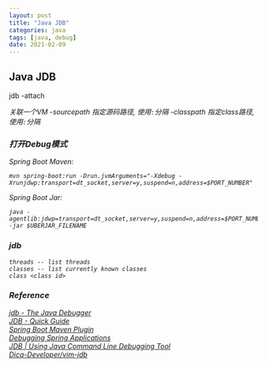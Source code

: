 ```yaml
---
layout: post
title: "Java JDB"
categories: java
tags: [java, debug]
date: 2021-02-09
---
```


## Java JDB
  
  jdb 
    -attach <address> 关联一个VM
    -sourcepath 指定源码路径, 使用`:`分隔
    -classpath 指定class路径, 使用`:`分隔

### 打开Debug模式

Spring Boot Maven:

    mvn spring-boot:run -Drun.jvmArguments="-Xdebug -Xrunjdwp:transport=dt_socket,server=y,suspend=n,address=$PORT_NUMBER"

Spring Boot Jar:

    java -agentlib:jdwp=transport=dt_socket,server=y,suspend=n,address=$PORT_NUMBER -jar $UBERJAR_FILENAME

### jdb

    threads -- list threads
    classes -- list currently known classes
    class <class id>

### Reference
[jdb - The Java Debugger](https://docs.oracle.com/javase/7/docs/technotes/tools/windows/jdb.html)  
[JDB - Quick Guide](https://www.tutorialspoint.com/jdb/jdb_quick_guide.htm)  
[Spring Boot Maven Plugin](https://docs.spring.io/spring-boot/docs/1.4.1.RELEASE/maven-plugin/examples/run-debug.html)  
[Debugging Spring Applications](https://www.baeldung.com/spring-debugging)  
[JDB | Using Java Command Line Debugging Tool](https://javahotfix.blogspot.com/2019/03/jdb-using-java-command-line-debugging.html)  
[Dica-Developer/vim-jdb](https://github.com/Dica-Developer/vim-jdb)  

